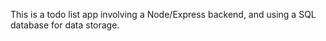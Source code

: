 This is a todo list app involving a Node/Express backend, and using  a SQL database for data storage.